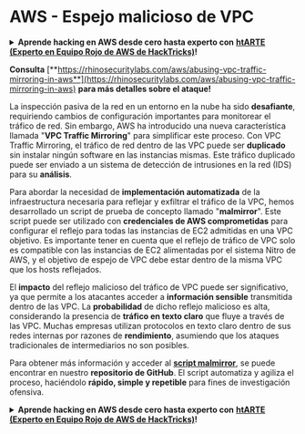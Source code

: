 # AWS - Espejo malicioso de VPC

<details>

<summary><strong>Aprende hacking en AWS desde cero hasta experto con</strong> <a href="https://training.hacktricks.xyz/courses/arte"><strong>htARTE (Experto en Equipo Rojo de AWS de HackTricks)</strong></a><strong>!</strong></summary>

Otras formas de apoyar a HackTricks:

* Si deseas ver tu **empresa anunciada en HackTricks** o **descargar HackTricks en PDF** Consulta los [**PLANES DE SUSCRIPCIÓN**](https://github.com/sponsors/carlospolop)!
* Obtén el [**swag oficial de PEASS & HackTricks**](https://peass.creator-spring.com)
* Descubre [**La Familia PEASS**](https://opensea.io/collection/the-peass-family), nuestra colección de [**NFTs**](https://opensea.io/collection/the-peass-family) exclusivos
* **Únete al** 💬 [**grupo de Discord**](https://discord.gg/hRep4RUj7f) o al [**grupo de telegram**](https://t.me/peass) o **síguenos** en **Twitter** 🐦 [**@hacktricks_live**](https://twitter.com/hacktricks_live)**.**
* **Comparte tus trucos de hacking enviando PRs a los repositorios de** [**HackTricks**](https://github.com/carlospolop/hacktricks) y [**HackTricks Cloud**](https://github.com/carlospolop/hacktricks-cloud).

</details>

**Consulta** [**https://rhinosecuritylabs.com/aws/abusing-vpc-traffic-mirroring-in-aws**](https://rhinosecuritylabs.com/aws/abusing-vpc-traffic-mirroring-in-aws) **para más detalles sobre el ataque!**

La inspección pasiva de la red en un entorno en la nube ha sido **desafiante**, requiriendo cambios de configuración importantes para monitorear el tráfico de red. Sin embargo, AWS ha introducido una nueva característica llamada "**VPC Traffic Mirroring**" para simplificar este proceso. Con VPC Traffic Mirroring, el tráfico de red dentro de las VPC puede ser **duplicado** sin instalar ningún software en las instancias mismas. Este tráfico duplicado puede ser enviado a un sistema de detección de intrusiones en la red (IDS) para su **análisis**.

Para abordar la necesidad de **implementación automatizada** de la infraestructura necesaria para reflejar y exfiltrar el tráfico de la VPC, hemos desarrollado un script de prueba de concepto llamado "**malmirror**". Este script puede ser utilizado con **credenciales de AWS comprometidas** para configurar el reflejo para todas las instancias de EC2 admitidas en una VPC objetivo. Es importante tener en cuenta que el reflejo de tráfico de VPC solo es compatible con las instancias de EC2 alimentadas por el sistema Nitro de AWS, y el objetivo de espejo de VPC debe estar dentro de la misma VPC que los hosts reflejados.

El **impacto** del reflejo malicioso del tráfico de VPC puede ser significativo, ya que permite a los atacantes acceder a **información sensible** transmitida dentro de las VPC. La **probabilidad** de dicho reflejo malicioso es alta, considerando la presencia de **tráfico en texto claro** que fluye a través de las VPC. Muchas empresas utilizan protocolos en texto claro dentro de sus redes internas por razones de **rendimiento**, asumiendo que los ataques tradicionales de intermediarios no son posibles.

Para obtener más información y acceder al [**script malmirror**](https://github.com/RhinoSecurityLabs/Cloud-Security-Research/tree/master/AWS/malmirror), se puede encontrar en nuestro **repositorio de GitHub**. El script automatiza y agiliza el proceso, haciéndolo **rápido, simple y repetible** para fines de investigación ofensiva.

<details>

<summary><strong>Aprende hacking en AWS desde cero hasta experto con</strong> <a href="https://training.hacktricks.xyz/courses/arte"><strong>htARTE (Experto en Equipo Rojo de AWS de HackTricks)</strong></a><strong>!</strong></summary>

Otras formas de apoyar a HackTricks:

* Si deseas ver tu **empresa anunciada en HackTricks** o **descargar HackTricks en PDF** Consulta los [**PLANES DE SUSCRIPCIÓN**](https://github.com/sponsors/carlospolop)!
* Obtén el [**swag oficial de PEASS & HackTricks**](https://peass.creator-spring.com)
* Descubre [**La Familia PEASS**](https://opensea.io/collection/the-peass-family), nuestra colección de [**NFTs**](https://opensea.io/collection/the-peass-family) exclusivos
* **Únete al** 💬 [**grupo de Discord**](https://discord.gg/hRep4RUj7f) o al [**grupo de telegram**](https://t.me/peass) o **síguenos** en **Twitter** 🐦 [**@hacktricks_live**](https://twitter.com/hacktricks_live)**.**
* **Comparte tus trucos de hacking enviando PRs a los repositorios de** [**HackTricks**](https://github.com/carlospolop/hacktricks) y [**HackTricks Cloud**](https://github.com/carlospolop/hacktricks-cloud).

</details>
